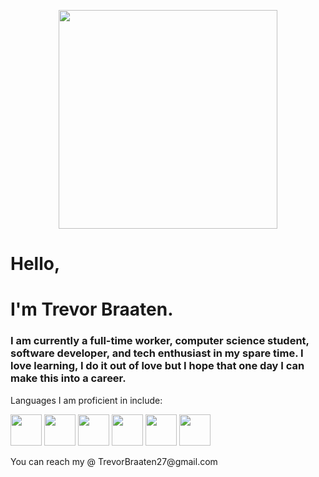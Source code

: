 
<p align="Center">
  <img src="https://i.imgur.com/Ss3EJcs.png" height="350" width"350" />
  </p>
  
  <h1>Hello, </h1>
  <h1> I'm Trevor Braaten.</h1>
  
  <h3> I am currently a full-time worker, computer science student, software developer, and tech enthusiast in my spare time. I love learning, I do it out of love but I hope that one day I can make this into a career.</h3>
  
  <p> Languages I am proficient in include: </p>

<img src="https://upload.wikimedia.org/wikipedia/commons/thumb/1/18/ISO_C%2B%2B_Logo.svg/1822px-ISO_C%2B%2B_Logo.svg.png" height="50" width="50" />
<img src="https://e7.pngegg.com/pngimages/724/306/png-clipart-c-logo-c-programming-language-icon-letter-c-blue-logo.png" height="50" width="50" />
<img src="https://upload.wikimedia.org/wikipedia/commons/thumb/c/c3/Python-logo-notext.svg/935px-Python-logo-notext.svg.png" height="50" width="50"/>
<img src="https://cdn-icons-png.flaticon.com/512/732/732212.png" height="50" width="50"/>
<img src="https://cdn-icons-png.flaticon.com/512/732/732190.png" height="50" width="50"/>
<img src="https://cdn-icons-png.flaticon.com/512/5968/5968292.png" height="50" width="50"/>


<p> You can reach my @ TrevorBraaten27@gmail.com </p>
